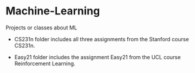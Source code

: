 # Machine-Learning
Projects or classes about ML

- CS231n folder includes all three assignments from the Stanford course CS231n.

- Easy21 folder includes the assignment Easy21 from the UCL course Reinforcement Learning.
